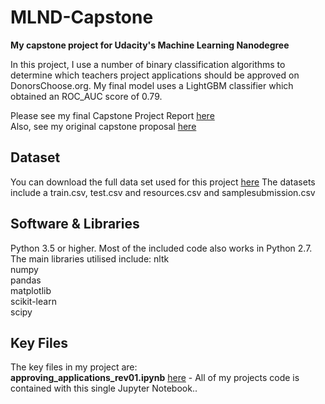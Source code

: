 # MLND-Capstone
**My capstone project for Udacity's Machine Learning Nanodegree** 

In this project, I use a number of binary classification algorithms to determine which teachers project applications should be approved on DonorsChoose.org. My final model uses a LightGBM classifier which obtained an ROC_AUC score of 0.79.  
 
Please see my final Capstone Project Report [here](https://github.com/nialloh23/machine-learning-nd/blob/master/p5-machine-learning-capstone/ML%20Capstone%20Project%20Rev03.pdf)  
Also, see my original capstone proposal [here](https://github.com/nialloh23/machine-learning-nd/blob/master/p5-machine-learning-capstone/Capstone%20Project%20Proposal_NOH%20Rev02.pdf)  

## Dataset
You can download the full data set used for this project [here](https://www.kaggle.com/c/donorschoose-application-screening/data)
The datasets include a train.csv, test.csv and resources.csv and samplesubmission.csv

## Software & Libraries
Python 3.5 or higher. Most of the included code also works in Python 2.7. The main libraries utilised include:
nltk  
numpy   
pandas  
matplotlib  
scikit-learn  
scipy  

## Key Files
The key files in my project are:  
**approving_applications_rev01.ipynb** [here](https://github.com/nialloh23/machine-learning-nd/blob/master/p5-machine-learning-capstone/ML%20Capstone%20Project%20Rev03.pdf) - All of my projects code is contained with this single Jupyter Notebook.. 

